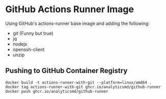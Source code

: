# GitHub Actions Runner Image

Using GitHub's actions-runner base image and adding the following:
- git (Funny but true)
- jq
- nodejs
- openssh-client
- unzip

## Pushing to GitHub Container Registry

```
docker build -t actions-runner-with-git --platform=linux/amd64 .
docker tag actions-runner-with-git ghcr.io/analyticsmd/github-runner
docker push ghcr.io/analyticsmd/github-runner 
```